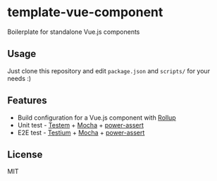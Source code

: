 # template-vue-component

Boilerplate for standalone Vue.js components

## Usage

Just clone this repository and edit `package.json` and `scripts/` for your needs :)

## Features

- Build configuration for a Vue.js component with [Rollup](http://rollupjs.org/)
- Unit test - [Testem](https://github.com/testem/testem) + [Mocha](https://mochajs.org/) + [power-assert](https://github.com/power-assert-js/power-assert)
- E2E test - [Testium](https://github.com/groupon/testium) + [Mocha](https://mochajs.org/) + [power-assert](https://github.com/power-assert-js/power-assert)

## License

MIT

